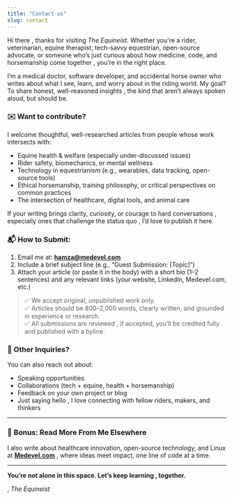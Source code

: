```yaml
---
title: "Contact us"
slug: contact
---
```




Hi there ,  thanks for visiting *The Equineist*.   Whether you're a rider, veterinarian, equine therapist, tech-savvy equestrian, open-source advocate, or someone who’s just curious about how medicine, code, and horsemanship come together ,  you’re in the right place.

I’m a medical doctor, software developer, and accidental horse owner who writes about what I see, learn, and worry about in the riding world. My goal? To share honest, well-reasoned insights ,  the kind that aren’t always spoken aloud, but should be.

### ✉️ Want to contribute?

I welcome thoughtful, well-researched articles from people whose work intersects with:
- Equine health & welfare (especially under-discussed issues)
- Rider safety, biomechanics, or mental wellness
- Technology in equestrianism (e.g., wearables, data tracking, open-source tools)
- Ethical horsemanship, training philosophy, or critical perspectives on common practices
- The intersection of healthcare, digital tools, and animal care

If your writing brings clarity, curiosity, or courage to hard conversations ,  especially ones that challenge the status quo ,  I’d love to publish it here.

### 📬 How to Submit:
1. Email me at: **hamza@medevel.com**
2. Include a brief subject line (e.g., “Guest Submission: [Topic]”)
3. Attach your article (or paste it in the body) with a short bio (1–2 sentences) and any relevant links (your website, LinkedIn, Medevel.com, etc.)

> ✅ We accept original, unpublished work only.  
> ✅ Articles should be 800–2,000 words, clearly written, and grounded in experience or research.  
> ✅ All submissions are reviewed ,  if accepted, you’ll be credited fully and published with a byline.

### 💬 Other Inquiries?
You can also reach out about:
- Speaking opportunities  
- Collaborations (tech + equine, health + horsemanship)  
- Feedback on your own project or blog  
- Just saying hello ,  I love connecting with fellow riders, makers, and thinkers

---

### 🔗 Bonus: Read More From Me Elsewhere  
I also write about healthcare innovation, open-source technology, and Linux at **[Medevel.com](https://medevel.com)** ,  where ideas meet impact, one line of code at a time.

---

**You’re not alone in this space. Let’s keep learning ,  together.**

,  *The Equineist*

